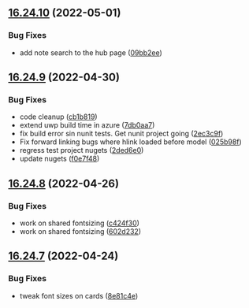 ## [16.24.10](https://github.com/phandcock/GrampsView/compare/v16.24.9...v16.24.10) (2022-05-01)


### Bug Fixes

* add note search to the hub page ([09bb2ee](https://github.com/phandcock/GrampsView/commit/09bb2eed435e52050558d4934f4fd6bbb49188aa))



## [16.24.9](https://github.com/phandcock/GrampsView/compare/v16.24.8...v16.24.9) (2022-04-30)


### Bug Fixes

* code cleanup ([cb1b819](https://github.com/phandcock/GrampsView/commit/cb1b819351ea3e4b52be55956cabf4b9f099c01f))
* extend uwp build time in azure ([7db0aa7](https://github.com/phandcock/GrampsView/commit/7db0aa714b27a2d73bbba2d26a35ddfe3a445efe))
* fix build error sin nunit tests.  Get nunit project going ([2ec3c9f](https://github.com/phandcock/GrampsView/commit/2ec3c9fa3f9501b9f0d5db2db7bf8210edfb75d1))
* Fix forward linking bugs where hlink loaded before model ([025b98f](https://github.com/phandcock/GrampsView/commit/025b98f295f8cdcbe302056c53169ee193c7d810))
* regress test project nugets ([2ded6e0](https://github.com/phandcock/GrampsView/commit/2ded6e0e0a728b097280de705e6e44f45a6fcf36))
* update nugets ([f0e7f48](https://github.com/phandcock/GrampsView/commit/f0e7f48f0f43e62ee6bafaa7c4553652b914050a))



## [16.24.8](https://github.com/phandcock/GrampsView/compare/v16.24.7...v16.24.8) (2022-04-26)


### Bug Fixes

* work on shared fontsizing ([c424f30](https://github.com/phandcock/GrampsView/commit/c424f303f1198b753fbc5cf75e1f05073bab8612))
* work on shared fontsizing ([602d232](https://github.com/phandcock/GrampsView/commit/602d2322f83c14e7d1e89a6528394da81f22d59e))



## [16.24.7](https://github.com/phandcock/GrampsView/compare/v16.24.6...v16.24.7) (2022-04-24)


### Bug Fixes

* tweak font sizes on cards ([8e81c4e](https://github.com/phandcock/GrampsView/commit/8e81c4ea8b615023e73849c6c3ee2bcaff1707f5))



